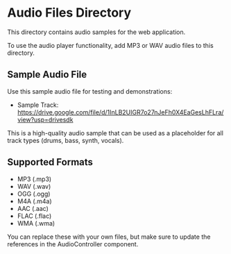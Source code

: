 
# Audio Files Directory

This directory contains audio samples for the web application.

To use the audio player functionality, add MP3 or WAV audio files to this directory.

## Sample Audio File

Use this sample audio file for testing and demonstrations:
- Sample Track: https://drive.google.com/file/d/1InLB2UIGR7o27nJeFh0X4EaGesLhFLra/view?usp=drivesdk

This is a high-quality audio sample that can be used as a placeholder for all track types (drums, bass, synth, vocals).

## Supported Formats

- MP3 (.mp3)
- WAV (.wav)
- OGG (.ogg)
- M4A (.m4a)
- AAC (.aac)
- FLAC (.flac)
- WMA (.wma)

You can replace these with your own files, but make sure to update the references in the AudioController component.
